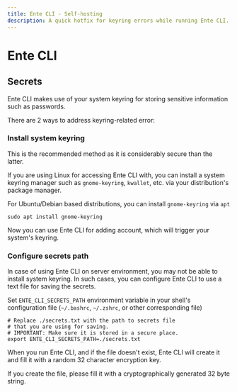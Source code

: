 ```yaml
---
title: Ente CLI - Self-hosting
description: A quick hotfix for keyring errors while running Ente CLI.
---
```


# Ente CLI

## Secrets

Ente CLI makes use of your system keyring for storing sensitive information such
as passwords.

There are 2 ways to address keyring-related error:

### Install system keyring

This is the recommended method as it is considerably secure than the latter.

If you are using Linux for accessing Ente CLI with, you can install a system
keyring manager such as `gnome-keyring`, `kwallet`, etc. via your distribution's
package manager.

For Ubuntu/Debian based distributions, you can install `gnome-keyring` via `apt`

```shell
sudo apt install gnome-keyring
```

Now you can use Ente CLI for adding account, which will trigger your system's
keyring.

### Configure secrets path

In case of using Ente CLI on server environment, you may not be able to install
system keyring. In such cases, you can configure Ente CLI to use a text file for
saving the secrets.

Set `ENTE_CLI_SECRETS_PATH` environment variable in your shell's configuration
file (`~/.bashrc`, `~/.zshrc`, or other corresponding file)

```shell
# Replace ./secrets.txt with the path to secrets file
# that you are using for saving.
# IMPORTANT: Make sure it is stored in a secure place.
export ENTE_CLI_SECRETS_PATH=./secrets.txt
```

When you run Ente CLI, and if the file doesn't exist, Ente CLI will create it
and fill it with a random 32 character encryption key.

If you create the file, please fill it with a cryptographically generated 32
byte string.
